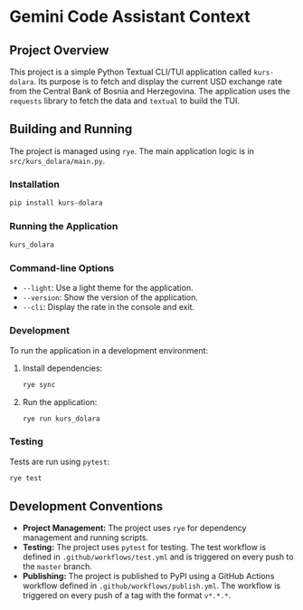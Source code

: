 # Gemini Code Assistant Context

## Project Overview

This project is a simple Python Textual CLI/TUI application called `kurs-dolara`. Its purpose is to fetch and display the current USD exchange rate from the Central Bank of Bosnia and Herzegovina. The application uses the `requests` library to fetch the data and `textual` to build the TUI.

## Building and Running

The project is managed using `rye`. The main application logic is in `src/kurs_dolara/main.py`.

### Installation

```bash
pip install kurs-dolara
```

### Running the Application

```bash
kurs_dolara
```

### Command-line Options

*   `--light`: Use a light theme for the application.
*   `--version`: Show the version of the application.
*   `--cli`: Display the rate in the console and exit.

### Development

To run the application in a development environment:

1.  Install dependencies:
    ```bash
    rye sync
    ```
2.  Run the application:
    ```bash
    rye run kurs_dolara
    ```

### Testing

Tests are run using `pytest`:

```bash
rye test
```

## Development Conventions

*   **Project Management:** The project uses `rye` for dependency management and running scripts.
*   **Testing:** The project uses `pytest` for testing. The test workflow is defined in `.github/workflows/test.yml` and is triggered on every push to the `master` branch.
*   **Publishing:** The project is published to PyPI using a GitHub Actions workflow defined in `.github/workflows/publish.yml`. The workflow is triggered on every push of a tag with the format `v*.*.*`.
